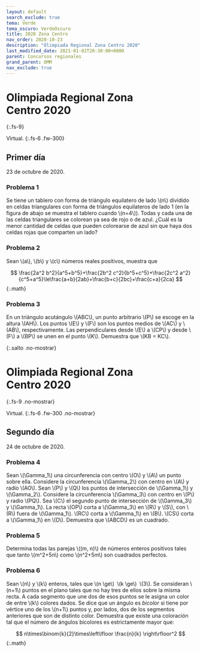```yaml
---
layout: default
search_exclude: true
tema: Verde
tema_oscuro: VerdeOscuro
title: 2020 Zona Centro
nav_order: 2020-10-23
description: "Olimpiada Regional Zona Centro 2020"
last_modified_date: 2021-01-02T20:30:00+0000
parent: Concursos regionales
grand_parent: OMM
nav_exclude: true
---
```


<!--Enviado por José Hdz. Stgo. al correo polynomm@outlook.com el 1 de enero de 2021-->

# Olimpiada Regional Zona Centro&nbsp;<span class="deg-sitio deg-sitio-texto">2020</span>
{:.fs-9}

Virtual.
{:.fs-6 .fw-300}

## <span class="deg-sitio deg-sitio-texto">Primer día</span>
23 de octubre de 2020.

### Problema&nbsp;<span class="deg-sitio deg-sitio-texto">1</span>

Se tiene un tablero con forma de triángulo equilatero de lado \\(n\\) dividido en celdas triangulares con forma de triángulos equilateros de lado 1 (en la figura de abajo se muestra el tablero cuando \\(n=4\\)). Todas y cada una de las celdas triangulares se colorean ya sea de rojo o de azul. ¿Cuál es la menor cantidad de celdas que pueden colorearse de azul sin que haya dos celdas rojas que comparten un lado?

<div class="geo-app ratio-8-3"><div id="P1"></div></div>

### Problema&nbsp;<span class="deg-sitio deg-sitio-texto">2</span>

Sean \\(a\\), \\(b\\) y \\(c\\) números reales positivos, muestra que

$$
\frac{2a^2 b^2}{a^5+b^5}+\frac{2b^2 c^2}{b^5+c^5}+\frac{2c^2 a^2}{c^5+a^5}\le\frac{a+b}{2ab}+\frac{b+c}{2bc}+\frac{c+a}{2ca}
$$
{:.math}

### Problema&nbsp;<span class="deg-sitio deg-sitio-texto">3</span>

En un triángulo acutángulo \\(ABC\\), un punto arbitrario \\(P\\) se escoge en la altura \\(AH\\). Los puntos \\(E\\) y \\(F\\) son los puntos medios de \\(AC\\) y \\(AB\\), respectivamente. Las perpendiculares desde \\(E\\) a \\(CP\\) y desde \\(F\\) a \\(BP\\) se unen en el punto \\(K\\). Demuestra que \\(KB = KC\\).

<div></div>
{:.salto .no-mostrar}

# Olimpiada Regional Zona Centro&nbsp;<span class="deg-sitio deg-sitio-texto">2020</span>
{:.fs-9 .no-mostrar}

Virtual.
{:.fs-6 .fw-300 .no-mostrar}

## <span class="deg-sitio deg-sitio-texto">Segundo día</span>
24 de octubre de 2020.

### Problema&nbsp;<span class="deg-sitio deg-sitio-texto">4</span>

Sean \\(\Gamma_1\\) una circunferencia con centro \\(O\\) y \\(A\\) un punto sobre ella. Considere la circunferencia \\(\Gamma_2\\) con centro en \\(A\\) y radio \\(AO\\). Sean \\(P\\) y \\(Q\\) los puntos de intersección de \\(\Gamma_1\\) y \\(\Gamma_2\\). Considere la circunferencia \\(\Gamma_3\\) con centro en \\(P\\) y radio \\(PQ\\). Sea \\(C\\) el segundo punto de intersección de \\(\Gamma_3\\) y \\(\Gamma_1\\). La recta \\(OP\\) corta a \\(\Gamma_3\\) en \\(R\\) y \\(S\\), con \\(R\\) fuera de \\(\Gamma_1\\). \\(RC\\) corta a \\(\Gamma_1\\) en \\(B\\). \\(CS\\) corta a \\(\Gamma_1\\) en \\(D\\). Demuestra que \\(ABCD\\) es un
cuadrado.


### Problema&nbsp;<span class="deg-sitio deg-sitio-texto">5</span>

Determina todas las parejas \\((m, n)\\) de números enteros positivos tales que tanto \\(m^2+5n\\) como \\(n^2+5m\\) son cuadrados perfectos.

### Problema&nbsp;<span class="deg-sitio deg-sitio-texto">6</span>

Sean \\(n\\) y \\(k\\) enteros, tales que \\(n \ge\\) \\(k \ge\\) \\(3\\). Se consideran \\(n+1\\) puntos en el plano
tales que no hay tres de ellos sobre la misma recta. A cada segmento que une dos de esos puntos se le asigna un color de entre \\(k\\) colores dados. Se dice que un ángulo es *bicolor* si tiene por vértice uno de los \\(n+1\\) puntos y, por lados, dos de los segmentos anteriores que son de distinto color. Demuestra que existe una coloración tal que el número de ángulos bicolores es estrictamente mayor que:

$$
n\times\binom{k}{2}\times\left\lfloor \frac{n}{k} \right\rfloor^2
$$
{:.math}

<script type="text/javascript">
				function perspective(p){
					updateHelp(p);
					ggbApplet.setPerspective(p);
				}
                var P1 = {
                        "id":"P1",
                        "material_id":"gsuwqnsm",
                        "appName":"geometry",
                        "width":800,
                        "height":300,
                        "autoHeight":true,
                        "scaleContainerClass":"geo-app",
                        "allowUpscale":true
                        };
                var appletP1 = new GGBApplet(P1, '6.0', 'P1');
                window.onload = function() { 
                  appletP1.inject('P1');
                }
</script>